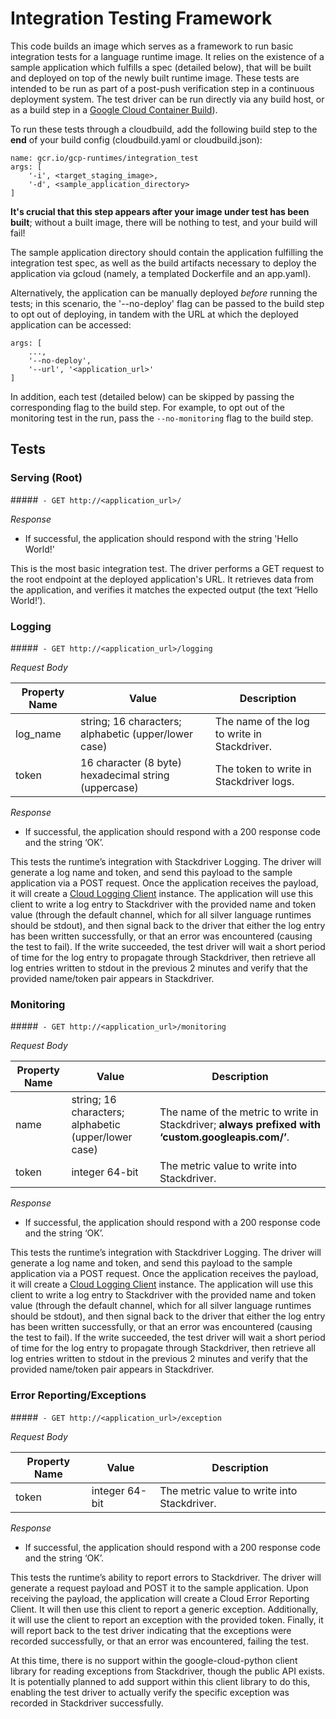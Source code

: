 Integration Testing Framework
=============

This code builds an image which serves as a framework to run basic integration tests for a language runtime image. It relies on the existence of a sample application which fulfills a spec (detailed below), that will be built and deployed on top of the newly built runtime image. These tests are intended to be run as part of a post-push verification step in a continuous deployment system. The test driver can be run directly via any build host, or as a build step in a [Google Cloud Container Build](https://cloud.google.com/container-builder/docs/overview)).

To run these tests through a cloudbuild, add the following build step to the **end** of your build config (cloudbuild.yaml or cloudbuild.json):

	name: gcr.io/gcp-runtimes/integration_test
	args: [
		'-i', <target_staging_image>,
		'-d', <sample_application_directory>
	]

**It's crucial that this step appears after your image under test has been built**; without a built image, there will be nothing to test, and your build will fail!


The sample application directory should contain the application fulfilling the integration test spec, as well as the build artifacts necessary to deploy the application via gcloud (namely, a templated Dockerfile and an app.yaml).

Alternatively, the application can be manually deployed *before* running the tests; in this scenario, the '--no-deploy' flag can be passed to the build step to opt out of deploying, in tandem with the URL at which the deployed application can be accessed:

	args: [
		...,
		'--no-deploy',
		'--url', '<application_url>'
	]

In addition, each test (detailed below) can be skipped by passing the corresponding flag to the build step. For example, to opt out of the monitoring test in the run, pass the `--no-monitoring` flag to the build step.

## Tests

### Serving (Root)
#####` - GET http://<application_url>/`

*Response*

- If successful, the application should respond with the string 'Hello World!'

This is the most basic integration test. The driver performs a GET request to the root endpoint at the deployed application's URL. It retrieves data from the application, and verifies it matches the expected output (the text ‘Hello World!’).


### Logging
#####` - GET http://<application_url>/logging`

*Request Body*

| Property Name | Value | Description |
| --- | --- | --- |
| log_name      | string; 16 characters; alphabetic (upper/lower case) | The name of the log to write in Stackdriver. |
| token | 16 character (8 byte) hexadecimal string (uppercase) | The token to write in Stackdriver logs. |

*Response*

- If successful, the application should respond with a 200 response code and the string ‘OK’.

This tests the runtime’s integration with Stackdriver Logging. The driver will generate a log name and token, and send this payload to the sample application via a POST request. Once the application receives the payload, it will create a [Cloud Logging Client](https://github.com/GoogleCloudPlatform/google-cloud-python/blob/master/logging/google/cloud/logging/client.py) instance. The application will use this client to write a log entry to Stackdriver with the provided name and token value (through the default channel, which for all silver language runtimes should be stdout), and then signal back to the driver that either the log entry has been written successfully, or that an error was encountered (causing the test to fail). If the write succeeded, the test driver will wait a short period of time for the log entry to propagate through Stackdriver, then retrieve all log entries written to stdout in the previous 2 minutes and verify that the provided name/token pair appears in Stackdriver.


### Monitoring
#####` - GET http://<application_url>/monitoring`

*Request Body*

| Property Name | Value | Description |
| --- | --- | --- |
| name      | string; 16 characters; alphabetic (upper/lower case) | The name of the metric to write in Stackdriver; **always prefixed with ‘custom.googleapis.com/’**. |
| token | integer 64-bit | The metric value to write into Stackdriver. |

*Response*

- If successful, the application should respond with a 200 response code and the string ‘OK’.

This tests the runtime’s integration with Stackdriver Logging. The driver will generate a log name and token, and send this payload to the sample application via a POST request. Once the application receives the payload, it will create a [Cloud Logging Client](https://github.com/GoogleCloudPlatform/google-cloud-python/blob/master/logging/google/cloud/logging/client.py) instance. The application will use this client to write a log entry to Stackdriver with the provided name and token value (through the default channel, which for all silver language runtimes should be stdout), and then signal back to the driver that either the log entry has been written successfully, or that an error was encountered (causing the test to fail). If the write succeeded, the test driver will wait a short period of time for the log entry to propagate through Stackdriver, then retrieve all log entries written to stdout in the previous 2 minutes and verify that the provided name/token pair appears in Stackdriver.


### Error Reporting/Exceptions
#####` - GET http://<application_url>/exception`

*Request Body*

| Property Name | Value | Description |
| --- | --- | --- |
| token | integer 64-bit | The metric value to write into Stackdriver. |

*Response*

- If successful, the application should respond with a 200 response code and the string ‘OK’.

This tests the runtime’s ability to report errors to Stackdriver. The driver will generate a request payload and POST it to the sample application. Upon receiving the payload, the application will create a Cloud Error Reporting Client. It will then use this client to report a generic exception. Additionally, it will use the client to report an exception with the provided token. Finally, it will report back to the test driver indicating that the exceptions were recorded successfully, or that an error was encountered, failing the test.

At this time, there is no support within the google-cloud-python client library for reading exceptions from Stackdriver, though the public API exists. It is potentially planned to add support within this client library to do this, enabling the test driver to actually verify the specific exception was recorded in Stackdriver successfully.
